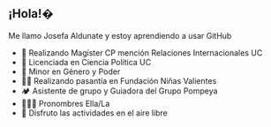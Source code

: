 ## ¡Hola!�

Me llamo Josefa Aldunate y estoy aprendiendo a usar GitHub

- 📖 Realizando Magíster CP mención Relaciones Internacionales UC
- 📇 Licenciada en Ciencia Política UC
- 💜 Minor en Género y Poder
- 👧🏽 Realizando pasantía en Fundación Niñas Valientes
- 🏕️ Asistente de grupo y Guiadora del Grupo Pompeya
- 👩🏽‍🦱 Pronombres Ella/La
- 🌳 Disfruto las actividades en el aire libre

